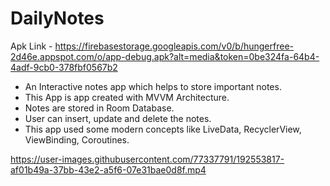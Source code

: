 # DailyNotes

Apk Link - https://firebasestorage.googleapis.com/v0/b/hungerfree-2d46e.appspot.com/o/app-debug.apk?alt=media&token=0be324fa-64b4-4adf-9cb0-378fbf0567b2

- An Interactive notes app which helps to store important notes.
- This App is app created with MVVM Architecture.
-	Notes are stored in Room Database.
-	User can insert, update and delete the notes.
-	This app used some modern concepts like LiveData, RecyclerView, ViewBinding, Coroutines.



https://user-images.githubusercontent.com/77337791/192553817-af01b49a-37bb-43e2-a5f6-07e31bae0d8f.mp4

